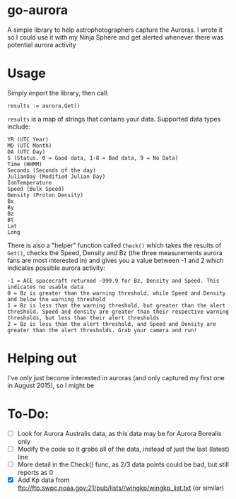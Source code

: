 go-aurora
=========

A simple library to help astrophotographers capture the Auroras. I wrote it so I could use it with my Ninja Sphere and get alerted whenever there was potential aurora activity

Usage
=====

Simply import the library, then call:

    results := aurora.Get()

`results` is a map of strings that contains your data. Supported data types include:

    YR (UTC Year)
    MO (UTC Month)
    DA (UTC Day)
    S (Status. 0 = Good data, 1-8 = Bad data, 9 = No Data)
    Time (HHMM)
    Seconds (Seconds of the day)
    JulianDay (Modified Julian Day)
    IonTemperature
    Speed (Bulk Speed)
    Density (Proton Density)
    Bx
    By
    Bz
    Bt
    Lat
    Long

There is also a "helper" function called `Check()` which takes the results of `Get()`, checks the Speed, Density and Bz (the three measurements aurora fans are most interested in) and gives you a value between -1 and 2 which indicates possible aurora activity:

    -1 = ACE spacecraft returned -999.9 for Bz, Density and Speed. This indicates no usable data
    0 = Bz is greater than the warning threshold, while Speed and Density and below the warning threshold
    1 = Bz is less than the warning threshold, but greater than the alert threshold. Speed and density are greater than their respective warning thresholds, but less than their alert thresholds
    2 = Bz is less than the alert threshold, and Speed and Density are greater than the alert thresholds. Grab your camera and run!

Helping out
===========

I've only just become interested in auroras (and only captured my first one in August 2015), so I might be

To-Do:
======

- [ ] Look for Aurora Australis data, as this data may be for Aurora Borealis only
- [ ] Modify the code so it grabs all of the data, instead of just the last (latest) line
- [ ] More detail in the Check() func, as 2/3 data points could be bad, but still reports as 0
- [x] Add Kp data from ftp://ftp.swpc.noaa.gov:21/pub/lists//wingkp/wingkp_list.txt (or similar)
